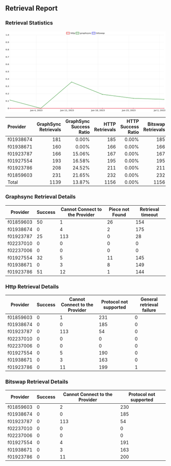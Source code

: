 ## Retrieval Report
### Retrieval Statistics
<img src="https://raw.githubusercontent.com/data-preservation-programs/filplus-checker-assets/main/filecoin-project/filecoin-plus-large-datasets/issues/1920/1688548845158.png"/>

| Provider  | GraphSync Retrievals | GraphSync Success Ratio | HTTP Retrievals | HTTP Success Ratio | Bitswap Retrievals | Bitswap Success Ratio |
| :-------- | -------------------: | ----------------------: | --------------: | -----------------: | -----------------: | --------------------: |
| f01938674 |                  181 |                   0.00% |             185 |              0.00% |                185 |                 0.00% |
| f01938671 |                  160 |                   0.00% |             166 |              0.00% |                166 |                 0.00% |
| f01923787 |                  166 |                  15.06% |             167 |              0.00% |                167 |                 0.00% |
| f01927554 |                  193 |                  16.58% |             195 |              0.00% |                195 |                 0.00% |
| f01923786 |                  208 |                  24.52% |             211 |              0.00% |                211 |                 0.00% |
| f01859603 |                  231 |                  21.65% |             232 |              0.00% |                232 |                 0.00% |
| Total     |                 1139 |                  13.87% |            1156 |              0.00% |               1156 |                 0.00% |

### Graphsync Retrieval Details
| Provider  | Success | Cannot Connect to the Provider | Piece not Found | Retrieval timeout |
| --------- | ------- | ------------------------------ | --------------- | ----------------- |
| f01859603 | 50      | 1                              | 26              | 154               |
| f01938674 | 0       | 4                              | 2               | 175               |
| f01923787 | 25      | 113                            | 0               | 28                |
| f02237010 | 0       | 0                              | 0               | 0                 |
| f02237006 | 0       | 0                              | 0               | 0                 |
| f01927554 | 32      | 5                              | 11              | 145               |
| f01938671 | 0       | 3                              | 8               | 149               |
| f01923786 | 51      | 12                             | 1               | 144               |

### Http Retrieval Details
| Provider  | Success | Cannot Connect to the Provider | Protocol not supported | General retrieval failure |
| --------- | ------- | ------------------------------ | ---------------------- | ------------------------- |
| f01859603 | 0       | 1                              | 231                    | 0                         |
| f01938674 | 0       | 0                              | 185                    | 0                         |
| f01923787 | 0       | 113                            | 54                     | 0                         |
| f02237010 | 0       | 0                              | 0                      | 0                         |
| f02237006 | 0       | 0                              | 0                      | 0                         |
| f01927554 | 0       | 5                              | 190                    | 0                         |
| f01938671 | 0       | 3                              | 163                    | 0                         |
| f01923786 | 0       | 11                             | 199                    | 1                         |

### Bitswap Retrieval Details
| Provider  | Success | Cannot Connect to the Provider | Protocol not supported |
| --------- | ------- | ------------------------------ | ---------------------- |
| f01859603 | 0       | 2                              | 230                    |
| f01938674 | 0       | 0                              | 185                    |
| f01923787 | 0       | 113                            | 54                     |
| f02237010 | 0       | 0                              | 0                      |
| f02237006 | 0       | 0                              | 0                      |
| f01927554 | 0       | 4                              | 191                    |
| f01938671 | 0       | 3                              | 163                    |
| f01923786 | 0       | 11                             | 200                    |
